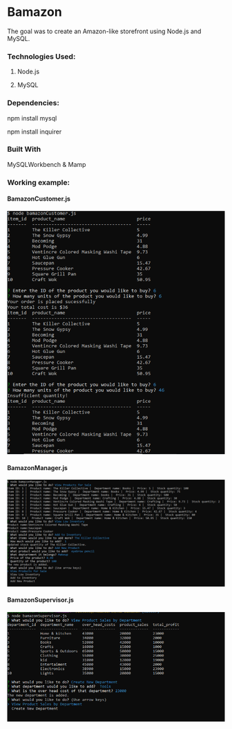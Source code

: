 # Bamazon

The goal was to create an Amazon-like storefront using Node.js and MySQL.


<h3>Technologies Used:</h3>

1. Node.js

2. MySQL

<h3>Dependencies:</h3>

npm install mysql

npm install inquirer

<h3>Built With</h3>

MySQLWorkbench & Mamp


<h3>Working example:</h3>

<h4>BamazonCustomer.js<h4>


![customer](./images/screenshot.PNG)

<h4>BamazonManager.js <h4>

![manager](./images/screenshot1.PNG)

<h4>BamazonSupervisor.js<h4>

![supervisor](./images/screenshot2.PNG)